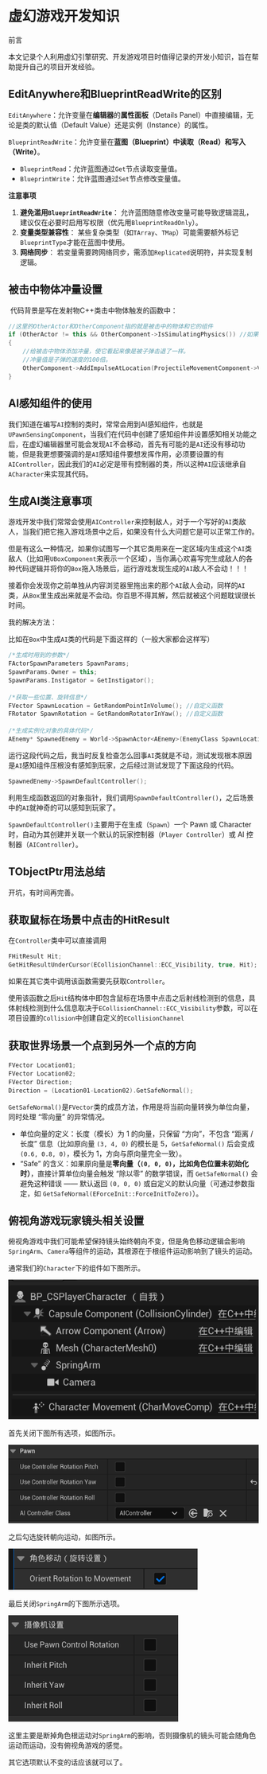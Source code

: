 # 虚幻游戏开发知识

前言

本文记录个人利用虚幻引擎研究、开发游戏项目时值得记录的开发小知识，旨在帮助提升自己的项目开发经验。

## EditAnywhere和BlueprintReadWrite的区别

`EditAnywhere`：允许变量在**编辑器**的**属性面板**（Details Panel）中直接编辑，无论是类的默认值（Default Value）还是实例（Instance）的属性。

`BlueprintReadWrite`：允许变量在**蓝图（Blueprint）**中**读取（Read）**和**写入（Write）**。

- `BlueprintRead`：允许蓝图通过`Get`节点读取变量值。
- `BlueprintWrite`：允许蓝图通过`Set`节点修改变量值。

**注意事项**

1. **避免滥用`BlueprintReadWrite`**：
   允许蓝图随意修改变量可能导致逻辑混乱，建议仅在必要时启用写权限（优先用`BlueprintReadOnly`）。
2. **变量类型兼容性**：
   某些复杂类型（如`TArray`、`TMap`）可能需要额外标记`BlueprintType`才能在蓝图中使用。
3. **网络同步**：
   若变量需要跨网络同步，需添加`Replicated`说明符，并实现复制逻辑。

## 被击中物体冲量设置

​	代码背景是写在发射物C++类击中物体触发的函数中：

```cpp
//这里的OtherActor和OtherComponent指的就是被击中的物体和它的组件
if (OtherActor != this && OtherComponent->IsSimulatingPhysics()) //如果击中的物体不是自己，且该物体的模拟物理设置为true就执行if内的代码
{
    //给被击中物体添加冲量，使它看起来像是被子弹击退了一样。
    //冲量值是子弹的速度的100倍。
    OtherComponent->AddImpulseAtLocation(ProjectileMovementComponent->Velocity * 100.0f, Hit.ImpactPoint);
}
```

## AI感知组件的使用

我们知道在编写`AI`控制的类时，常常会用到AI感知组件，也就是`UPawnSensingComponent`，当我们在代码中创建了感知组件并设置感知相关功能之后，在虚幻编辑器里可能会发现`AI`不会移动，首先有可能的是`AI`还没有移动功能，但是我更想要强调的是`AI`感知组件要想发挥作用，必须要设置的有`AIController`，因此我们的`AI`必定是带有控制器的类，所以这种`AI`应该继承自`ACharacter`来实现其代码。

## 生成AI类注意事项

游戏开发中我们常常会使用`AIController`来控制敌人，对于一个写好的`AI`类敌人，当我们把它拖入游戏场景中之后，如果没有什么大问题它是可以正常工作的。

但是有这么一种情况，如果你试图写一个其它类用来在一定区域内生成这个`AI`类敌人（比如用`UBoxComponent`来表示一个区域），当你满心欢喜写完生成敌人的各种代码逻辑并将你的`Box`拖入场景后，运行游戏发现生成的`AI`敌人不会动！！！

接着你会发现你之前单独从内容浏览器里拖出来的那个`AI`敌人会动，同样的`AI`类，从`Box`里生成出来就是不会动。你百思不得其解，然后就被这个问题耽误很长时间。

我的解决方法：

比如在`Box`中生成`AI`类的代码是下面这样的（一般大家都会这样写）

```C++
/*生成时用到的参数*/
FActorSpawnParameters SpawnParams;
SpawnParams.Owner = this;
SpawnParams.Instigator = GetInstigator();

/*获取一些位置、旋转信息*/
FVector SpawnLocation = GetRandomPointInVolume(); //自定义函数
FRotator SpawnRotation = GetRandomRotatorInYaw(); //自定义函数

/*生成实例化对象的具体代码*/
AEnemy* SpawnedEnemy = World->SpawnActor<AEnemy>(EnemyClass SpawnLocation , SpawnRotation);
```

运行这段代码之后，我当时反复检查怎么回事`AI`类就是不动，测试发现根本原因是`AI`感知组件压根没有感知到玩家，之后经过测试发现了下面这段的代码。

```C++
SpawnedEnemy->SpawnDefaultController();
```

利用生成函数返回的对象指针，我们调用`SpawnDefaultController()`，之后场景中的`AI`就神奇的可以感知到玩家了。

`SpawnDefaultController()`主要用于在生成（`Spawn`）一个 Pawn 或 Character 时，自动为其创建并关联一个默认的玩家控制器（`Player Controller`）或 AI 控制器（`AIController`）。

## TObjectPtr用法总结

开坑，有时间再完善。

## 获取鼠标在场景中点击的HitResult

在`Controller`类中可以直接调用

```C++
FHitResult Hit;
GetHitResultUnderCursor(ECollisionChannel::ECC_Visibility, true, Hit);
```

如果在其它类中调用该函数需要先获取`Controller`。

使用该函数之后`Hit`结构体中即包含鼠标在场景中点击之后射线检测到的信息，具体射线检测到什么信息取决于`ECollisionChannel::ECC_Visibility`参数，可以在项目设置的`Collision`中创建自定义的`ECollisionChannel`

## 获取世界场景一个点到另外一个点的方向

```C++
FVector Location01;
FVector Location02;
FVector Direction;
Direction = (Location01-Location02).GetSafeNormal();
```

`GetSafeNormal()`是`FVector`类的成员方法，作用是将当前向量转换为单位向量，同时处理 “零向量” 的异常情况。

- 单位向量的定义：长度（模长）为 1 的向量，只保留 “方向”，不包含 “距离 / 长度” 信息（比如原向量 `(3, 4, 0)` 的模长是 5，`GetSafeNormal()` 后会变成 `(0.6, 0.8, 0)`，模长为 1，方向与原向量完全一致）。
- “Safe” 的含义：如果原向量是**零向量（`(0, 0, 0)`，比如角色位置未初始化时）**，直接计算单位向量会触发 “除以零” 的数学错误，而 `GetSafeNormal()` 会避免这种错误 —— 默认返回 `(0, 0, 0)` 或自定义的默认向量（可通过参数指定，如 `GetSafeNormal(EForceInit::ForceInitToZero)`）。

## 俯视角游戏玩家镜头相关设置

俯视角游戏中我们可能希望保持镜头始终朝向不变，但是角色移动逻辑会影响`SpringArm`、`Camera`等组件的运动，其根源在于根组件运动影响到了镜头的运动。

通常我们的`Character`下的组件如下图所示。

![image-20250905193032618](虚幻游戏开发小知识.assets/image-20250905193032618.png)

首先关闭下图所有选项，如图所示。

![image-20250905193617697](虚幻游戏开发小知识.assets/image-20250905193617697.png)

之后勾选旋转朝向运动，如图所示。

![image-20250905193317021](虚幻游戏开发小知识.assets/image-20250905193317021.png)

最后关闭`SpringArm`的下图所示选项。

![image-20250905193712578](虚幻游戏开发小知识.assets/image-20250905193712578.png)

这里主要是断掉角色根运动对`SpringArm`的影响，否则摄像机的镜头可能会随角色运动而运动，没有俯视角游戏的感觉。

其它选项默认不变的话应该就可以了。

